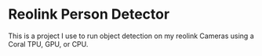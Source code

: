 # Reolink Person Detector

This is a project I use to run object detection on my reolink Cameras using a Coral TPU, GPU, or CPU.